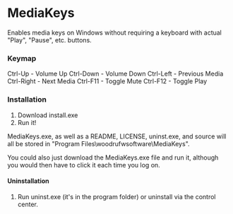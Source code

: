 MediaKeys
=========

Enables media keys on Windows without requiring a keyboard with actual "Play", "Pause", etc. buttons.

### Keymap
Ctrl-Up - Volume Up
Ctrl-Down - Volume Down
Ctrl-Left - Previous Media
Ctrl-Right - Next Media
Ctrl-F11 - Toggle Mute
Ctrl-F12 - Toggle Play

### Installation
1. Download install.exe
2. Run it!

MediaKeys.exe, as well as a README, LICENSE, uninst.exe, and source will all be stored in "Program Files\woodrufwsoftware\MediaKeys".

You could also just download the MediaKeys.exe file and run it, although you would then have to click it each time you log on.

#### Uninstallation
1. Run uninst.exe (it's in the program folder) or uninstall via the control center.